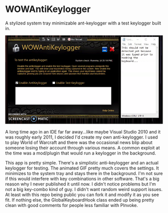# WOWAntiKeylogger
 A stylized system tray minimizable ant-keylogger with a test keylogger built in.

![Main Form](/wowantikeylogger.gif)

A long time ago in an IDE far far away...like maybe Visual Studio 2010 and it was roughly early 2011, I decided I'd create my own anti-keylogger. I used to play World of Warcraft and there was the occasional news blip about someone losing their account through various means. A common exploit at the time was a mod/plugin that would run a keylogger in the background. 

This app is pretty simple. There's a simplistic anti-keylogger and an actual keylogger for testing. The animated GIF pretty much covers the settings. It minimizes to the system tray and stays there in the background. I'm not sure if this would interfere with key combinations in other software. That's a big reason why I never published it until now. I didn't notice problems but I'm not a big key-combo kind of guy. I didn't want random weird support issues. At least with this repo being public you can fork it and modify it as you see fit. If nothing else, the GlobalKeyboardHook class ended up being pretty clean with good comments for people less familiar with PInvoke.
